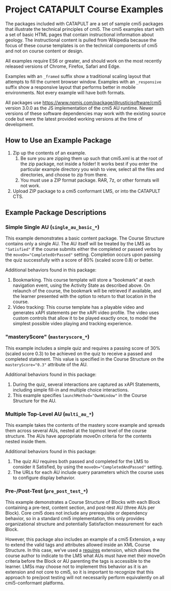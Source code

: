 <!---
    Copyright 2021 Rustici Software

    Licensed under the Apache License, Version 2.0 (the "License");
    you may not use this file except in compliance with the License.
    You may obtain a copy of the License at

        http://www.apache.org/licenses/LICENSE-2.0

    Unless required by applicable law or agreed to in writing, software
    distributed under the License is distributed on an "AS IS" BASIS,
    WITHOUT WARRANTIES OR CONDITIONS OF ANY KIND, either express or implied.
    See the License for the specific language governing permissions and
    limitations under the License.
--->

# Project CATAPULT Course Examples

The packages included with CATAPULT are a set of sample cmi5 packages that illustrate the technical principles of cmi5.
The cmi5 examples start with a set of basic HTML pages that contain instructional information about geology. The
instructional content is pulled from Wikipedia because the focus of these course templates is on the technical
components of cmi5 and not on course content or design.

All examples require ES6 or greater, and should work on the most recently released versions of Chrome, Firefox, Safari
and Edge.

Examples with an `_framed` suffix show a traditional scaling layout that attempts to fill the current browser window.
Examples with an `_responsive` suffix show a responsive layout that performs better in mobile environments. Not every
example will have both formats.

All packages use https://www.npmjs.com/package/@rusticisoftware/cmi5 version 3.0.0 as the JS implementation of the cmi5
AU runtime. Newer versions of these software dependencies may work with the existing source code but were the latest
provided working versions at the time of development.

## How to Use an Example Package

1. Zip up the contents of an example.
    1. Be sure you are zipping them up such that cmi5.xml is at the root of the zip package, not inside a folder!  It
       works best if you enter the particular example directory you wish to view, select all the files and directories,
       and choose to zip from there.
    2. You must use a ZIP format package. RAR, 7z, or other formats will not work.
2. Upload ZIP package to a cmi5 conformant LMS, or into the CATAPULT CTS.

## Example Package Descriptions

### Simple Single AU (`single_au_basic_*`)

This example demonstrates a basic content package. The Course Structure contains only a single AU. The AU itself will be
treated by the LMS as `"Satisfied"` if the course submits either the completed or passed verbs by the
`moveOn="CompletedOrPassed"` setting. Completion occurs upon passing the quiz successfully with a score of 80% (scaled
score 0.8) or better.

Additional behaviors found in this package:

1. Bookmarking. This course template will store a “bookmark” at each navigation event, using the Activity State as
   described above. On relaunch of the course, the bookmark will be retrieved if available, and the learner presented
   with the option to return to that location in the course.
2. Video tracking: This course template has a playable video and generates xAPI statements per the xAPI video profile.
   The video uses custom controls that allow it to be played exactly once, to model the simplest possible video playing
   and tracking experience.

### "masteryScore" (`masteryscore_*`)

This example includes a simple quiz and requires a passing score of 30% (scaled score 0.3) to be achieved on the quiz to
receive a passed and completed statement. This value is specified in the Course Structure on the `masteryScore="0.3"`
attribute of the AU.

Additional behaviors found in this package:

1. During the quiz, several interactions are captured as xAPI Statements, including simple fill-in and multiple choice
   interactions.
2. This example specifies `launchMethod="OwnWindow"` in the Course Structure for the AU.

### Multiple Top-Level AU (`multi_au_*`)

This example takes the contents of the mastery score example and spreads them across several AUs, nested at the topmost
level of the course structure. The AUs have appropriate moveOn criteria for the contents nested inside them.

Additional behaviors found in this package:

1. The quiz AU requires both passed and completed for the LMS to consider it Satisfied, by using the
   `moveOn="CompletedAndPassed"` setting.
2. The URLs for each AU include query parameters which the course uses to configure display behavior.

### Pre-/Post-Test (`pre_post_test_*`)

This example demonstrates a Course Structure of Blocks with each Block containing a pre-test, content section, and
post-test AU (three AUs per Block). Core cmi5 does not include any prerequisite or dependency behavior, so in a standard
cmi5 implementation, this only provides organizational structure and potentially Satisfaction measurement for each
Block.

However, this package also includes an example of a cmi5 Extension, a way to extend the valid tags and attributes
allowed inside an XML Course Structure. In this case, we’ve used
a [requires](https://aicc.github.io/CMI-5_Spec_Current/extensions/requires.html) extension, which allows the course
author to indicate to the LMS what AUs must have met their moveOn criteria before the Block or AU parenting
the <require> tags is accessible to the learner. LMSs may choose not to implement this behavior as it is an extension
and not core to cmi5, so it is important to recognize that this approach to pre/post testing will not necessarily
perform equivalently on all cmi5-conformant platforms.
